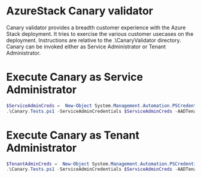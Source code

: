# AzureStack Canary validator
Canary validator provides a breadth customer experience with the Azure Stack deployment. It tries to exercise the various customer usecases on the deployment. 
Instructions are relative to the .\CanaryValidator directory.
Canary can be invoked either as Service Administrator or Tenant Administrator.

# Execute Canary as Service Administrator
```powershell
$ServiceAdminCreds =  New-Object System.Management.Automation.PSCredential "<Service Admin username>", (ConvertTo-SecureString "<Service Admin password>" -AsPlainText -Force)
.\Canary.Tests.ps1 -ServiceAdminCredentials $ServiceAdminCreds -AADTenantID "<TenantID from Azure Active Directory>" -EnvironmentDomainFQDN "<Azure Stack deployment domain FQDN>" 
```

# Execute Canary as Tenant Administrator
```powershell
$TenantAdminCreds =  New-Object System.Management.Automation.PSCredential "<Service Admin username>", (ConvertTo-SecureString "<Service Admin password>" -AsPlainText -Force)
.\Canary.Tests.ps1 -ServiceAdminCredentials $ServiceAdminCreds -AADTenantID "<TenantID from Azure Active Directory>" -EnvironmentDomainFQDN "<Azure Stack deployment domain FQDN>" -TenantAdminCredentials $TenantAdminCreds
```